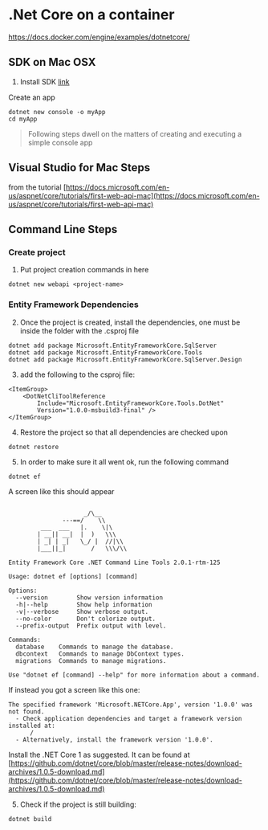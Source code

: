 # .Net Core on a container
https://docs.docker.com/engine/examples/dotnetcore/


## SDK on Mac OSX
1. Install SDK
[link](https://www.microsoft.com/net/learn/get-started/macos)

Create an app
```
dotnet new console -o myApp
cd myApp
```
> Following steps dwell on the matters of creating and executing a simple console app


## Visual Studio for Mac Steps

from the tutorial [https://docs.microsoft.com/en-us/aspnet/core/tutorials/first-web-api-mac](https://docs.microsoft.com/en-us/aspnet/core/tutorials/first-web-api-mac)


## Command Line Steps 

### Create project
1. Put project creation commands in here
```
dotnet new webapi <project-name>
```

### Entity Framework Dependencies
2. Once the project is created, install the dependencies, one must be inside the folder with the <project-name>.csproj file
```
dotnet add package Microsoft.EntityFrameworkCore.SqlServer
dotnet add package Microsoft.EntityFrameworkCore.Tools
dotnet add package Microsoft.EntityFrameworkCore.SqlServer.Design
```

3. add the following to the csproj file: 
```
<ItemGroup>
    <DotNetCliToolReference
        Include="Microsoft.EntityFrameworkCore.Tools.DotNet"
        Version="1.0.0-msbuild3-final" />
</ItemGroup>
```
4. Restore the project so that all dependencies are checked upon
```
dotnet restore
```
5. In order to make sure it all went ok, run the following command
```
dotnet ef 
```
A screen like this should appear 
```

                     _/\__
               ---==/    \\
         ___  ___   |.    \|\
        | __|| __|  |  )   \\\
        | _| | _|   \_/ |  //|\\
        |___||_|       /   \\\/\\

Entity Framework Core .NET Command Line Tools 2.0.1-rtm-125

Usage: dotnet ef [options] [command]

Options:
  --version        Show version information
  -h|--help        Show help information
  -v|--verbose     Show verbose output.
  --no-color       Don't colorize output.
  --prefix-output  Prefix output with level.

Commands:
  database    Commands to manage the database.
  dbcontext   Commands to manage DbContext types.
  migrations  Commands to manage migrations.

Use "dotnet ef [command] --help" for more information about a command.
```
If instead you got a screen like this one: 
```
The specified framework 'Microsoft.NETCore.App', version '1.0.0' was not found.
  - Check application dependencies and target a framework version installed at:
      /
  - Alternatively, install the framework version '1.0.0'.
```
Install the .NET Core 1 as suggested. It can be found at [https://github.com/dotnet/core/blob/master/release-notes/download-archives/1.0.5-download.md](https://github.com/dotnet/core/blob/master/release-notes/download-archives/1.0.5-download.md)


5. Check if the project is still building:
```
dotnet build
``` 

